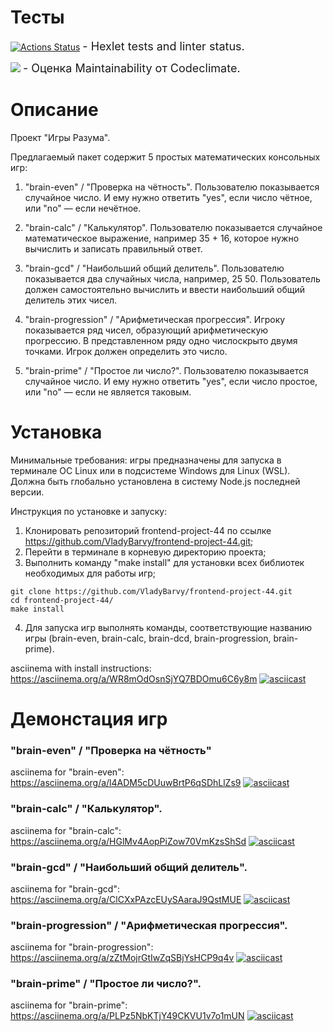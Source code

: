 # Тесты
[![Actions Status](https://github.com/VladyBarvy/frontend-project-44/workflows/hexlet-check/badge.svg)](https://github.com/VladyBarvy/frontend-project-44/actions) <span style="font-size: 18px;"> - Hexlet tests and linter status.</span>

<a href="https://codeclimate.com/github/VladyBarvy/frontend-project-44/maintainability"><img src="https://api.codeclimate.com/v1/badges/6ca230844b40256cf9dd/maintainability" /></a> <span style="font-size: 18px;"> - Оценка Maintainability от Codeclimate.</span>


# Описание
Проект "Игры Разума".

Предлагаемый пакет содержит 5 простых математических консольных игр:

1) "brain-even" / "Проверка на чётность". 
Пользователю показывается случайное число. 
И ему нужно ответить "yes", если число чётное, или "no" — если нечётное.

2) "brain-calc" / "Калькулятор". 
Пользователю показывается случайное математическое выражение, например 35 + 16, 
которое нужно вычислить и записать правильный ответ.

3) "brain-gcd" / "Наибольший общий делитель". 
Пользователю показывается два случайных числа, например, 25 50.
Пользователь должен самостоятельно вычислить и ввести наибольший общий делитель этих чисел.

4) "brain-progression" / "Арифметическая прогрессия". 
Игроку показывается ряд чисел, образующий арифметическую прогрессию.
В представленном ряду одно числоскрыто двумя точками. Игрок должен определить это число.

5) "brain-prime" / "Простое ли число?". 
Пользователю показывается случайное число. 
И ему нужно ответить "yes", если число простое, или "no" — если не является таковым.


# Установка
Минимальные требования: игры предназначены для запуска в терминале ОС Linux или 
в подсистеме Windows для Linux (WSL). Должна быть глобально установлена в систему Node.js последней версии.

Инструкция по установке и запуску:
1) Клонировать репозиторий frontend-project-44 по ссылке https://github.com/VladyBarvy/frontend-project-44.git;
2) Перейти в терминале в корневую директорию проекта;
3) Выполнить команду "make install" для установки всех библиотек необходимых для работы игр;

```
git clone https://github.com/VladyBarvy/frontend-project-44.git
cd frontend-project-44/
make install
```

4) Для запуска игр выполнять команды, соответствующие названию игры (brain-even, brain-calc, brain-dcd, brain-progression, brain-prime).


asciinema with install instructions:
https://asciinema.org/a/WR8mOdOsnSjYQ7BDOmu6C6y8m
[![asciicast](https://asciinema.org/a/WR8mOdOsnSjYQ7BDOmu6C6y8m.svg)](https://asciinema.org/a/WR8mOdOsnSjYQ7BDOmu6C6y8m)





# Демонстация игр

### "brain-even" / "Проверка на чётность"
asciinema for "brain-even":
https://asciinema.org/a/l4ADM5cDUuwBrtP6qSDhLlZs9
[![asciicast](https://asciinema.org/a/l4ADM5cDUuwBrtP6qSDhLlZs9.svg)](https://asciinema.org/a/l4ADM5cDUuwBrtP6qSDhLlZs9)


### "brain-calc" / "Калькулятор". 
asciinema for "brain-calc":
https://asciinema.org/a/HGlMv4AopPiZow70VmKzsShSd
[![asciicast](https://asciinema.org/a/HGlMv4AopPiZow70VmKzsShSd.svg)](https://asciinema.org/a/HGlMv4AopPiZow70VmKzsShSd)


### "brain-gcd" / "Наибольший общий делитель". 
asciinema for "brain-gcd":
https://asciinema.org/a/ClCXxPAzcEUySAaraJ9QstMUE
[![asciicast](https://asciinema.org/a/ClCXxPAzcEUySAaraJ9QstMUE.svg)](https://asciinema.org/a/ClCXxPAzcEUySAaraJ9QstMUEb)


### "brain-progression" / "Арифметическая прогрессия". 
asciinema for "brain-progression":
https://asciinema.org/a/zZtMojrGtIwZqSBjYsHCP9q4v
[![asciicast](https://asciinema.org/a/zZtMojrGtIwZqSBjYsHCP9q4v.svg)](https://asciinema.org/a/zZtMojrGtIwZqSBjYsHCP9q4v)


### "brain-prime" / "Простое ли число?".
asciinema for "brain-prime":
https://asciinema.org/a/PLPz5NbKTjY49CKVU1v7o1mUN
[![asciicast](https://asciinema.org/a/PLPz5NbKTjY49CKVU1v7o1mUN.svg)](https://asciinema.org/a/PLPz5NbKTjY49CKVU1v7o1mUN)
